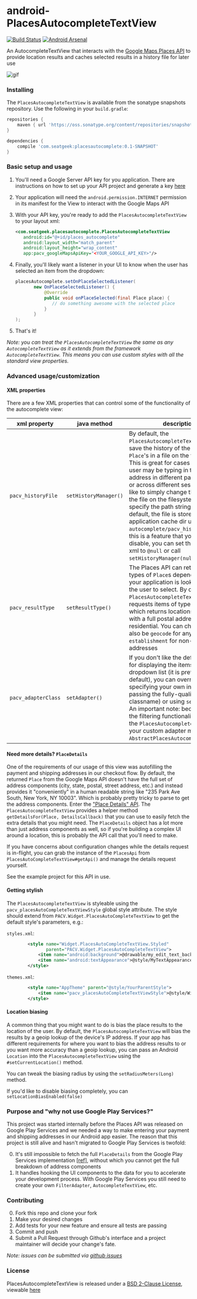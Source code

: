 # android-PlacesAutocompleteTextView

[![Build Status](https://travis-ci.org/seatgeek/android-PlacesAutocompleteTextView.svg)](https://travis-ci.org/seatgeek/android-PlacesAutocompleteTextView) [![Android Arsenal](https://img.shields.io/badge/Android%20Arsenal-PlacesAutocompleteTextView-green.svg?style=true)](https://android-arsenal.com/details/1/2777)

An AutocompleteTextView that interacts with the [Google Maps Places API](https://developers.google.com/places/web-service/autocomplete) 
to provide location results and caches selected results in a history file for later use

![gif](resources/autocomplete.gif)

### Installing

The `PlacesAutocompleteTextView` is available from the sonatype snapshots repository.
Use the following in your `build.gradle`:

```groovy
repositories {
    maven { url 'https://oss.sonatype.org/content/repositories/snapshots' }
}

dependencies {
    compile 'com.seatgeek:placesautocomplete:0.1-SNAPSHOT'
}
```

### Basic setup and usage

1. You'll need a Google Server API key for you application. There are instructions on how to set up your API project and generate a key [here](https://developers.google.com/places/web-service/get-api-key)

2. Your application will need the `android.permission.INTERNET` permission in its manifest for the 
View to interact with the Google Maps API

3. With your API key, you're ready to add the `PlacesAutocompleteTextView` to your layout xml:

    ```xml
   <com.seatgeek.placesautocomplete.PlacesAutocompleteTextView
       android:id="@+id/places_autocomplete"
       android:layout_width="match_parent"
       android:layout_height="wrap_content"
       app:pacv_googleMapsApiKey="<YOUR_GOOGLE_API_KEY>"/>
    ```
4. Finally, you'll likely want a listener in your UI to know when the user has selected an item from the dropdown:

    ```java
   placesAutocomplete.setOnPlaceSelectedListener(
           new OnPlaceSelectedListener() {
               @Override
               public void onPlaceSelected(final Place place) {
                  // do something awesome with the selected place
               }
           }
   );
    ```
5. That's it!

_Note: you can treat the `PlacesAutocompleteTextView` the same as any `AutocompleteTextView`
as it extends from the framework `AutocompleteTextView`. This means you can use
custom styles with all the standard view properties._

### Advanced usage/customization

#### XML properties

There are a few XML properties that can control some of the functionality of the autocomplete view:

xml property | java method | description
--- | --- | ---
`pacv_historyFile` | `setHistoryManager()` | By default, the `PlacesAutocompleteTextView` will save the history of the selected `Place`'s in a file on the file system. This is great for cases when your user may be typing in the same address in different parts of your UI or across different sessions. If you'd like to simply change the location of the file on the filesystem, you can specify the path string here. By default, the file is stored in the application cache dir under `autocomplete/pacv_history.json`. If this is a feature that you'd like to disable, you can set the property in xml to `@null` or call `setHistoryManager(null)`.
`pacv_resultType` | `setResultType()` | The Places API can return various types of `Place`s depending on what your application is looking to allow the user to select. By default, the `PlacesAutocompleteTextView` only requests items of type `address`, which returns locations associated with a full postal address, public or residential. You can change this to also be `geocode` for any address or `establishment` for non-residential addresses
`pacv_adapterClass` | `setAdapter()` | If you don't like the default `Adapter` for displaying the items in the dropdown list (it is pretty basic by default), you can override it by specifying your own in xml (by passing the fully-qualified classname) or using `setAdapter()`. An important note: because of how the filtering functionality works in the `PlacesAutocompleteTextView`, your custom adapter must extend `AbstractPlacesAutocompleteAdapter`.

#### Need more details? `PlaceDetails`

One of the requirements of our usage of this view was autofilling the payment and shipping addresses
in our checkout flow. By default, the returned `Place` from the Google Maps API doesn't have the
full set of address components (city, state, postal, street address, etc.) and instead provides it 
"conveniently" in a human readable string like "235 Park Ave South, New York, NY 10003". Which is 
probably pretty tricky to parse to get the address components. Enter the 
["Place Details" API](https://developers.google.com/places/web-service/details). The 
`PlacesAutocompleteTextView` provides a helper method `getDetailsFor(Place, DetailsCallback)` that
you can use to easily fetch the extra details that you might need. The `PlaceDetails` object has a 
lot more than just address components as well, so if you're building a complex UI around a location, 
this is probably the API call that you'll need to make.

If you have concerns about configuration changes while the details request is in-flight, you can 
grab the instance of the `PlacesApi` from `PlacesAutoCompleteTextView#getApi()` and manage the 
details request yourself.

See the example project for this API in use.

#### Getting stylish

The `PlacesAutocompleteTextView` is styleable using the `pacv_placesAutoCompleteTextViewStyle` 
global style attribute. The style should extend from `PACV.Widget.PlacesAutoCompleteTextView` to 
get the default style's parameters, e.g.:

`styles.xml`:
```xml
        <style name="Widget.PlacesAutoCompleteTextView.Styled"
               parent="PACV.Widget.PlacesAutoCompleteTextView">
            <item name="android:background">@drawable/my_edit_text_background</item>
            <item name="android:textAppearance">@style/MyTextAppearance</item>
        </style>
```

`themes.xml`:
```xml
        <style name="AppTheme" parent="@style/YourParentStyle">
            <item name="pacv_placesAutoCompleteTextViewStyle">@style/Widget.PlacesAutoCompleteTextView.Styled</item>
        </style>
```

#### Location biasing

A common thing that you might want to do is bias the place results to the location of the user. 
By default, the `PlacesAutocompleteTextView` will bias the results by a geoip lookup of 
the device's IP address. If your app has different requirements for where you want to bias the 
address results to or you want more accuracy than a geoip lookup, you can pass an Android 
`Location` into the `PlacesAutocompleteTextView` using the `#setCurrentLocation()` method.

You can tweak the biasing radius by using the `setRadiusMeters(Long)` method.
 
If you'd like to disable biasing completely, you can `setLocationBiasEnabled(false)`

### Purpose and "why not use Google Play Services?"

This project was started internally before the Places API was released on Google Play Services and 
we needed a way to make entering your payment and shipping addresses in our Android app easier. The 
reason that this project is still alive and hasn't migrated to Google Play Services is twofold:

  0. It's still impossible to fetch the full `PlaceDetails` from the Google Play Services 
  implementation [\[ref\]](https://developers.google.com/places/android-api/place-details), without 
  which you cannot get the full breakdown of address components
  0. It handles hooking the UI components to the data for you to accelerate your development 
  process. With Google Play Services you still need to create your own `FilterAdapter`, 
  `AutocompleteTextView`, etc.

### Contributing

0. Fork this repo and clone your fork
0. Make your desired changes
0. Add tests for your new feature and ensure all tests are passing
0. Commit and push
0. Submit a Pull Request through Github's interface and a project maintainer will
decide your change's fate.

_Note: issues can be submitted via [github issues](https://github.com/seatgeek/android-PlacesAutocompleteTextView/issues/new)_

### License

PlacesAutocompleteTextView is released under a [BSD 2-Clause License](http://opensource.org/licenses/BSD-2-Clause), viewable [here](LICENSE.txt)
